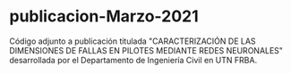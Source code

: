 # publicacion-Marzo-2021
Código adjunto a publicación titulada "CARACTERIZACIÓN DE LAS DIMENSIONES DE FALLAS EN PILOTES MEDIANTE REDES NEURONALES"  desarrollada por el Departamento de Ingeniería Civil en UTN FRBA.

